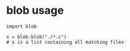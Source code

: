 # blob usage

```
import blob

x = blob.blob("./*.c")
# x is a list containing all matching files
```
